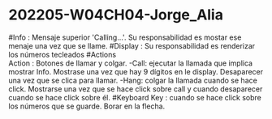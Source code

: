 # 202205-W04CH04-Jorge_Alia

#Info : Mensaje superior 'Calling...'. Su responsabilidad es mostar ese menaje una vez que se llame.
#Display : Su responsabilidad es renderizar los números tecleados
#Actions  
 Action : Botones de llamar y colgar.
-Call: ejecutar la llamada que implica mostrar Info. Mostrase una vez que hay 9 dígitos en le display. Desaparecer una vez que se clica para llamar.
-Hang: colgar la llamada cuando se hace click. Mostrarse una vez que se hace click sobre call y cuando desaparecer cuando se hace click sobre él.
#Keyboard
Key : cuando se hace click sobre los números que se guarde. Borar en la flecha.
